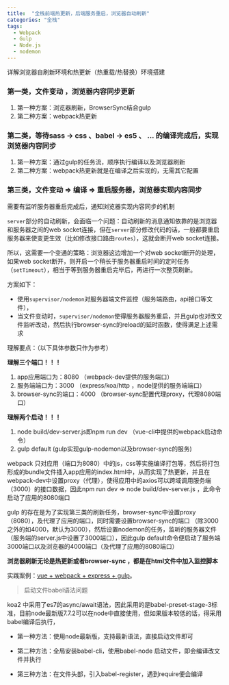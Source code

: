 ```yaml
---
title:  "全栈前端热更新，后端服务重启，浏览器自动刷新"
categories: "全栈"
tags: 
  - Webpack 
  - Gulp 
  - Node.js
  - nodemon
---
```


详解浏览器自刷新环境和热更新（热重载/热替换）环境搭建

<!-- more -->

### 第一类，文件变动 ，浏览器内容同步更新

1. 第一种方案：浏览器刷新，BrowserSync结合gulp
2. 第二种方案：webpack热更新



### 第二类，等待sass -> css 、babel -> es5 、 ... 的编译完成后，实现浏览器内容同步

1. 第一种方案：通过gulp的任务流，顺序执行编译以及浏览器刷新
2. 第二种方案：webpack热更新就是在编译之后实现的，无需其它配置

### 第三类，文件变动 => 编译 => 重启服务器，浏览器实现内容同步

需要有监听服务器重启完成后，通知浏览器实现内容同步的机制

`server`部分的自动刷新，会面临一个问题：自动刷新的消息通知依靠的是浏览器和服务器之间的web socket连接，但在`server`部分修改代码的话，一般都要重启服务器来使变更生效（比如修改接口路由`routes`），这就会断开web socket连接。

所以，这需要一个变通的策略：浏览器这边增加一个对web socket断开的处理，如果web socket断开，则开启一个稍长于服务器重启时间的定时任务（`setTimeout`），相当于等到服务器重启完毕后，再进行一次整页刷新。

方案如下：

* 使用`supervisor/nodemon`对服务器端文件监控（服务端路由，api接口等文件），
* 当文件变动时，`supervisor/nodemon`使得服务器服务重启，并且gulp也对改文件监听改动，然后执行browser-sync的reload的延时函数，使得满足上述需求

理解要点：（以下具体参数只作为参考）

**理解三个端口！！！**

1. app应用端口为：8080 （webpack-dev提供的服务端口）
2. 服务端端口为：3000 （express/koa/http ，node提供的服务端端口）
3. browser-sync的端口：4000 （browser-sync配置代理proxy，代理8080端口）


**理解两个启动！！！**

1. node build/dev-server.js即npm run dev （vue-cli中提供的webpack启动命令）
2. gulp default (gulp实现gulp-nodemon以及browser-sync的服务)

webpack 只对应用（端口为8080）中的js，css等实施编译打包等，然后将打包形成的bundle文件插入app应用的index.html中，从而实现了热更新，并且在webpack-dev中设置proxy（代理），使得应用中的axios可以跨域调用服务端（3000）的接口数据，因此npm run dev => node build/dev-server.js ，此命令启动了应用的8080端口

 gulp 的存在是为了实现第三类的刷新任务，browser-sync中设置proxy（8080），及代理了应用的端口，同时需要设置browser-sync的端口 （除3000之外的如4000，默认为3000），然后设置nodemon的任务，监听的服务器文件（服务端的server.js中设置了3000端口），因此gulp default命令便启动了服务端3000端口以及浏览器的4000端口（及代理了应用的8080端口）

**浏览器刷新无论是热更新或者browser-sync ，都是在html文件中加入监控脚本**


实践案例：[vue + webpack + express + gulp](https://github.com/Selvin11/vue-express-webpack-gulp)。






> 启动文件babel语法问题

koa2 中采用了es7的async/await语法，因此采用的是babel-preset-stage-3标准，目前node最新版7.7.2可以在node中直接使用，但如果版本较低的话，得采用babel编译后执行，

* 第一种方法：使用node最新版，支持最新语法，直接启动文件即可

* 第二种方法：全局安装babel-cli，使用babel-node 启动文件，即会编译改文件并执行

* 第三种方法：在文件头部，引入babel-register，遇到require便会编译
